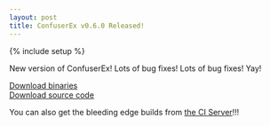 ```yaml
---
layout: post
title: ConfuserEx v0.6.0 Released!
---
```

{% include setup %}

New version of ConfuserEx! Lots of bug fixes! Lots of bug fixes! Yay!

<div class="well well-lg">
  <div class="row">
    <div class="col-md-6 text-center">
      <a class="btn btn-primary btn-lg" role="button" href="https://github.com/yck1509/ConfuserEx/releases/download/v0.6.0/ConfuserEx_bin.zip">Download binaries</a>
    </div>
    <div class="col-md-6 text-center">
      <a class="btn btn-primary btn-lg" role="button" href="https://github.com/yck1509/ConfuserEx/archive/v0.6.0.zip">Download source code</a>
    </div>
  </div>
</div>

You can also get the bleeding edge builds from [the CI Server](https://ci.appveyor.com/project/yck1509/confuserex)!!!